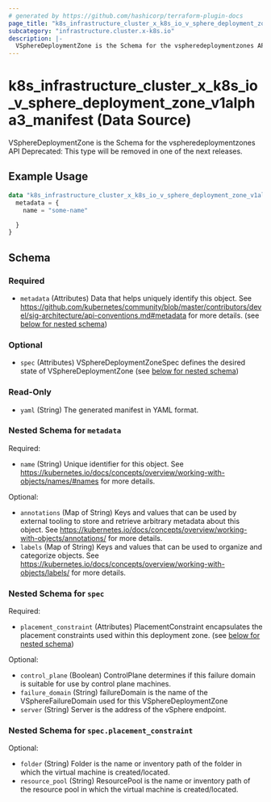 ```yaml
---
# generated by https://github.com/hashicorp/terraform-plugin-docs
page_title: "k8s_infrastructure_cluster_x_k8s_io_v_sphere_deployment_zone_v1alpha3_manifest Data Source - terraform-provider-k8s"
subcategory: "infrastructure.cluster.x-k8s.io"
description: |-
  VSphereDeploymentZone is the Schema for the vspheredeploymentzones API  Deprecated: This type will be removed in one of the next releases.
---
```


# k8s_infrastructure_cluster_x_k8s_io_v_sphere_deployment_zone_v1alpha3_manifest (Data Source)

VSphereDeploymentZone is the Schema for the vspheredeploymentzones API  Deprecated: This type will be removed in one of the next releases.

## Example Usage

```terraform
data "k8s_infrastructure_cluster_x_k8s_io_v_sphere_deployment_zone_v1alpha3_manifest" "example" {
  metadata = {
    name = "some-name"

  }
}
```

<!-- schema generated by tfplugindocs -->
## Schema

### Required

- `metadata` (Attributes) Data that helps uniquely identify this object. See https://github.com/kubernetes/community/blob/master/contributors/devel/sig-architecture/api-conventions.md#metadata for more details. (see [below for nested schema](#nestedatt--metadata))

### Optional

- `spec` (Attributes) VSphereDeploymentZoneSpec defines the desired state of VSphereDeploymentZone (see [below for nested schema](#nestedatt--spec))

### Read-Only

- `yaml` (String) The generated manifest in YAML format.

<a id="nestedatt--metadata"></a>
### Nested Schema for `metadata`

Required:

- `name` (String) Unique identifier for this object. See https://kubernetes.io/docs/concepts/overview/working-with-objects/names/#names for more details.

Optional:

- `annotations` (Map of String) Keys and values that can be used by external tooling to store and retrieve arbitrary metadata about this object. See https://kubernetes.io/docs/concepts/overview/working-with-objects/annotations/ for more details.
- `labels` (Map of String) Keys and values that can be used to organize and categorize objects. See https://kubernetes.io/docs/concepts/overview/working-with-objects/labels/ for more details.


<a id="nestedatt--spec"></a>
### Nested Schema for `spec`

Required:

- `placement_constraint` (Attributes) PlacementConstraint encapsulates the placement constraints used within this deployment zone. (see [below for nested schema](#nestedatt--spec--placement_constraint))

Optional:

- `control_plane` (Boolean) ControlPlane determines if this failure domain is suitable for use by control plane machines.
- `failure_domain` (String) failureDomain is the name of the VSphereFailureDomain used for this VSphereDeploymentZone
- `server` (String) Server is the address of the vSphere endpoint.

<a id="nestedatt--spec--placement_constraint"></a>
### Nested Schema for `spec.placement_constraint`

Optional:

- `folder` (String) Folder is the name or inventory path of the folder in which the virtual machine is created/located.
- `resource_pool` (String) ResourcePool is the name or inventory path of the resource pool in which the virtual machine is created/located.
